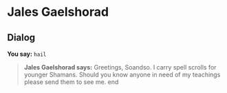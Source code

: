 # Jales Gaelshorad
## Dialog

**You say:** `hail`



>**Jales Gaelshorad says:** Greetings, Soandso. I carry spell scrolls for younger Shamans. Should you know anyone in need of my teachings please send them to see me.
end
